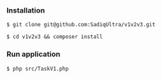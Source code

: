 ### Installation
`$ git clone git@github.com:SadiqUltra/v1v2v3.git`

`$ cd v1v2v3 && composer install`

### Run application

`$ php src/TaskV1.php `
